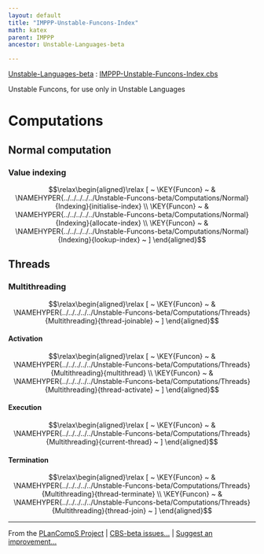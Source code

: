 ```yaml
---
layout: default
title: "IMPPP-Unstable-Funcons-Index"
math: katex
parent: IMPPP
ancestor: Unstable-Languages-beta

---
```


[Unstable-Languages-beta] : [IMPPP-Unstable-Funcons-Index.cbs]





Unstable Funcons, for use only in Unstable Languages


# Computations
               


## Normal computation
               


### Value indexing
               


$$\relax\begin{aligned}\relax
  [ ~ 
  \KEY{Funcon} ~ & \NAMEHYPER{../../../../../Unstable-Funcons-beta/Computations/Normal}{Indexing}{initialise-index} \\
  \KEY{Funcon} ~ & \NAMEHYPER{../../../../../Unstable-Funcons-beta/Computations/Normal}{Indexing}{allocate-index} \\
  \KEY{Funcon} ~ & \NAMEHYPER{../../../../../Unstable-Funcons-beta/Computations/Normal}{Indexing}{lookup-index}
  ~ ]
\end{aligned}$$

## Threads
               


### Multithreading
               


$$\relax\begin{aligned}\relax
  [ ~ 
  \KEY{Funcon} ~ & \NAMEHYPER{../../../../../Unstable-Funcons-beta/Computations/Threads}{Multithreading}{thread-joinable}
  ~ ]
\end{aligned}$$

#### Activation
               


$$\relax\begin{aligned}\relax
  [ ~ 
  \KEY{Funcon} ~ & \NAMEHYPER{../../../../../Unstable-Funcons-beta/Computations/Threads}{Multithreading}{multithread} \\
  \KEY{Funcon} ~ & \NAMEHYPER{../../../../../Unstable-Funcons-beta/Computations/Threads}{Multithreading}{thread-activate}
  ~ ]
\end{aligned}$$

#### Execution
               


$$\relax\begin{aligned}\relax
  [ ~ 
  \KEY{Funcon} ~ & \NAMEHYPER{../../../../../Unstable-Funcons-beta/Computations/Threads}{Multithreading}{current-thread}
  ~ ]
\end{aligned}$$

#### Termination
               


$$\relax\begin{aligned}\relax
  [ ~ 
  \KEY{Funcon} ~ & \NAMEHYPER{../../../../../Unstable-Funcons-beta/Computations/Threads}{Multithreading}{thread-terminate} \\
  \KEY{Funcon} ~ & \NAMEHYPER{../../../../../Unstable-Funcons-beta/Computations/Threads}{Multithreading}{thread-join}
  ~ ]
\end{aligned}$$



[Funcons-beta]: /CBS-beta/math/Funcons-beta
  "FUNCONS-BETA"
[Unstable-Funcons-beta]: /CBS-beta/math/Unstable-Funcons-beta
  "UNSTABLE-FUNCONS-BETA"
[Languages-beta]: /CBS-beta/math/Languages-beta
  "LANGUAGES-BETA"
[Unstable-Languages-beta]: /CBS-beta/math/Unstable-Languages-beta
  "UNSTABLE-LANGUAGES-BETA"
[CBS-beta]: /CBS-beta 
  "CBS-BETA"


____

From the [PLanCompS Project] | [CBS-beta issues...] | [Suggest an improvement...]

[IMPPP-Unstable-Funcons-Index.cbs]: /CBS-beta/Unstable-Languages-beta/IMP-Plus-Plus/IMPPP-cbs/IMPPP/IMPPP-Unstable-Funcons-Index/IMPPP-Unstable-Funcons-Index.cbs
  "CBS SOURCE FILE"
[PLanCompS Project]: https://plancomps.github.io
  "PROGRAMMING LANGUAGE COMPONENTS AND SPECIFICATIONS PROJECT HOME PAGE"
[CBS-beta issues...]: https://github.com/plancomps/CBS-beta/issues
  "CBS-BETA ISSUE REPORTS ON GITHUB"
[Suggest an improvement...]: mailto:plancomps@gmail.com?Subject=CBS-beta%20-%20comment&Body=Re%3A%20CBS-beta%20specification%20at%20IMPPP/IMPPP-Unstable-Funcons-Index/IMPPP-Unstable-Funcons-Index.cbs%0A%0AComment/Query/Issue/Suggestion%3A%0A%0A%0ASignature%3A%0A 
  "GENERATE AN EMAIL TEMPLATE"
